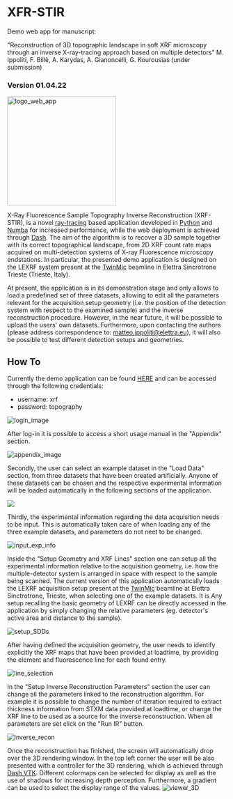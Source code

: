 # XFR-STIR
Demo web app for manuscript:

"Reconstruction of 3D topographic landscape in soft XRF microscopy through an
inverse X-ray-tracing approach based on multiple detectors" M. Ippoliti, F. Billè, A. Karydas, A. Gianoncelli, G. Kourousias (under submission)

### Version 01.04.22
<img src=https://github.com/ElettraSciComp/xrfstir/blob/main/images/logo_web_app.png alt="logo_web_app" height="250" align="center"/>

X-Ray Fluorescence Sample Topography Inverse Reconstruction (XRF-STIR), is a novel [ray-tracing](https://en.wikipedia.org/wiki/Ray_tracing_(graphics)) based application developed in [Python](https://www.python.org/) and [Numba](https://numba.pydata.org/) for increased performance, while the web deployment is achieved through [Dash](https://plotly.com/dash/). The aim of the algorithm is to recover a 3D sample together with its correct topographical landscape, from 2D XRF count rate maps acquired on multi-detection systems of X-ray Fluorescence microscopy endstations. In particular, the presented demo application is designed on the LEXRF system present at the [TwinMic](https://www.elettra.trieste.it/elettra-beamlines/twinmic.html) beamline in Elettra Sincrotrone Trieste (Trieste, Italy). 

At present, the application is in its demonstration stage and only allows to load a predefined set of three datasets, allowing to edit all the parameters relevant for the acquisition setup geometry (i.e. the position of the detection system with respect to the examined sample) and the inverse reconstruction procedure. However, in the near future, it will be possible to upload the users' own datasets. Furthermore, upon contacting the authors (please address correspondence to: matteo.ippoliti@elettra.eu), it will also be possible to test different detection setups and geometries.
 
## How To
Currently the demo application can be found [HERE](https://open-data.elettra.eu/scicomp/xrf-stir/) and can be accessed through the following credentials:
 * username: xrf
 * password: topography 

![login_image](https://github.com/ElettraSciComp/xrfstir/blob/main/images/login.png)


After log-in it is possible to access a short usage manual in the "Appendix" section. 

![appendix_image](https://github.com/ElettraSciComp/xrfstir/blob/main/images/appendix.png)


Secondly, the user can select an example dataset in the "Load Data" section, from three datasets that have been created artificially. Anyone of these datasets can be chosen and the respective experimental information will be loaded automatically in the following sections of the application. 

![](https://github.com/ElettraSciComp/xrfstir/blob/main/images/load_data.png)
 
 
Thirdly, the experimental information regarding the data acquisition needs to be input. This is automatically taken care of when loading any of the three example datasets, and parameters do not neet to be changed.

![input_exp_info](https://github.com/ElettraSciComp/xrfstir/blob/main/images/Input_info.png)


Inside the "Setup Geometry and XRF Lines" section one can setup all the experimental information relative to the acquisition geometry, i.e. how the multiple-detector system is arranged in space with respect to the sample being scanned. The current version of this application automatically loads the LEXRF acquisition setup present at the [TwinMic](https://www.elettra.trieste.it/elettra-beamlines/twinmic.html) beamline at Elettra Sinctrotrone, Trieste, when selecting one of the example datasets. It is Any setup recalling the basic geometry of LEXRF can be directly accessed in the application by simply changing the relative parameters (eg. detector's active area and distance to the sample). 

![setup_SDDs](https://github.com/ElettraSciComp/xrfstir/blob/main/images/setup_SDDs.png)


After having defined the acquisition geometry, the user needs to identify explicitly the XRF maps that have been provided at loadtime, by providing the element and fluorescence line for each found entry.

![line_selection](https://github.com/ElettraSciComp/xrfstir/blob/main/images/line_selection.png)


In the "Setup Inverse Reconstruction Parameters" section the user can change all the parameters linked to the reconstruction algorithm. For example it is possible to change the number of iteration required to extract thickness information from STXM data provided at loadtime, or change the XRF line to be used as a source for the inverse reconstruction. When all parameters are set click on the "Run IR" button.

![Inverse_recon](https://github.com/ElettraSciComp/xrfstir/blob/main/images/Inverse_recon.png)

Once the reconstruction has finished, the screen will automatically drop over the 3D rendering window. In the top left corner the user will be also presented with a controller for the 3D rendering, which is achieved through [Dash VTK](https://dash.plotly.com/vtk).
 Different colormaps can be selected for display as well as the use of shadows for increasing depth perception. Furthermore, a gradient can be used to select the display range of the values. 
![viewer_3D](https://github.com/ElettraSciComp/xrfstir/blob/main/images/viewer_3D.png)
